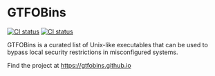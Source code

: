 # GTFOBins

[![CI status](https://github.com/GTFOBins/GTFOBins.github.io/actions/workflows/ci.yml/badge.svg)](https://github.com/GTFOBins/GTFOBins.github.io/actions?query=workflow:CI)
[![CI status](https://github.com/GTFOBins/GTFOBins.github.io/actions/workflows/pages.yml/badge.svg)](https://github.com/GTFOBins/GTFOBins.github.io/actions?query=workflow:Pages)

GTFOBins is a curated list of Unix-like executables that can be used to bypass local security restrictions in misconfigured systems.

Find the project at <https://gtfobins.github.io>
